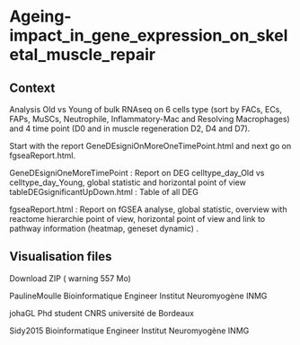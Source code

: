 # Ageing-impact_in_gene_expression_on_skeletal_muscle_repair
## Context
  Analysis Old vs Young of bulk RNAseq on 6 cells type (sort by FACs, ECs, FAPs, MuSCs, Neutrophile,  Inflammatory-Mac and Resolving Macrophages) and 4     time point (D0 and in muscle regeneration D2, D4 and D7).

  Start with the report GeneDEsigniOnMoreOneTimePoint.html and next go on fgseaReport.html.

  GeneDEsigniOneMoreTimePoint : Report on DEG celltype_day_Old vs celltype_day_Young, global statistic and horizontal point of view
  tableDEGsignificantUpDown.html : Table of all DEG 

  fgseaReport.html : Report on fGSEA analyse, global statistic, overview with reactome hierarchie point of view, horizontal point of view and link to pathway information (heatmap, geneset dynamic) .

## Visualisation files

Download ZIP ( warning 557 Mo)


  PaulineMoulle Bioinformatique Engineer Institut Neuromyogène INMG

  johaGL Phd student CNRS université de Bordeaux

  Sidy2015 Bioinformatique Engineer Institut Neuromyogène INMG

